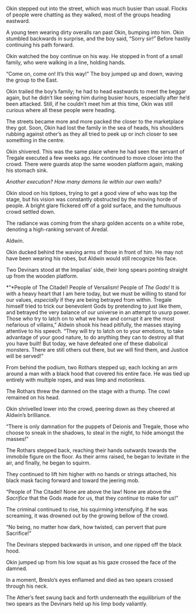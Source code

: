 Okin stepped out into the street, which was much busier than usual. Flocks of people were chatting as they walked, most of the groups heading eastward. 

A young teen wearing dirty overalls ran past Okin, bumping into him. Okin stumbled backwards in surprise, and the boy said, “Sorry sir!” Before hastily continuing his path forward.

Okin watched the boy continue on his way. He stopped in front of a small family, who were walking in a line, holding hands. 

“Come on, come on! It’s this way!” The boy jumped up and down, waving the group to the East.

Okin trailed the boy’s family; he had to head eastwards to meet the beggar again, but he didn’t like seeing him during busier hours, especially after he’d been attacked. Still, if he couldn’t meet him at this time, Okin was still curious where all these people were heading.

The streets became more and more packed the closer to the marketplace they got. Soon, Okin had lost the family in the sea of heads, his shoulders rubbing against other’s as they all tried to peek up or inch closer to see something in the centre.

Okin shivered. This was the same place where he had seen the servant of Tregale executed a few weeks ago.  He continued to move closer into the crowd. There were guards atop the same wooden platform again, making his stomach sink.

*Another execution? How many demons lie within our own walls?*

Okin stood on his tiptoes, trying to get a good view of who was top the stage, but his vision was constantly obstructed by the moving horde of people. A bright glare flickered off of a gold surface, and the tumultuous crowd settled down. 

The radiance was coming from the sharp golden accents on a white robe, denoting a high-ranking servant of Aredal.

Aldwin.

Okin ducked behind the waving arms of those in front of him. He may not have been wearing his robes, but Aldwin would still recognize his face.

Two Devinars stood at the Impalias’ side, their long spears pointing straight up from the wooden platform. 

*“*People of The Citadel! People of Versalism! People of *The Gods!* It is with a heavy heart that I am here today, but we must be willing to stand for our values, *especially* if they are being betrayed from within. Tregale himself tried to trick our benevolent Gods by pretending to just like them, and betrayed the very balance of our universe in an attempt to usurp power. Those who try to latch on to what we have and corrupt it are the most nefarious of villains,” Aldwin shook his head pitifully, the masses staying attentive to his speech. “They will try to latch on to your emotions, to take advantage of your good nature, to do anything they can to destroy all that you have built! But today, we have defeated one of these diabolical monsters. There are still others out there, but *we* will find them, and Justice will be served!”

From behind the podium, two Rothars stepped up, each locking an arm around a man with a black hood that covered his entire face. He was tied up entirely with multiple ropes, and was limp and motionless.

The Rothars threw the damned on the stage with a thump. The cowl remained on his head.

Okin shrivelled lower into the crowd, peering down as they cheered at Aldwin’s brilliance.

“There is only damnation for the puppets of Deionis and Tregale, those who choose to sneak in the shadows, to steal in the night, to hide amongst the masses!” 

The Rothars stepped back, reaching their hands outwards towards the immobile figure on the floor. As their arms raised, he began to levitate in the air, and finally, he began to squirm.

They continued to lift him higher with no hands or strings attached, his black mask facing forward and toward the jeering mob.

“People of The Citadel! None are above the law! None are above the *Sacrifice* that the Gods made for us, that they *continue* to make for us!” 

The criminal continued to rise, his squirming intensifying. If he was screaming, it was drowned out by the growing bellow of the crowd.

“No being, no matter how dark, how twisted, can pervert that pure Sacrifice!”

The Devinars stepped backwards in unison, and one ripped off the black hood.

Okin jumped up from his low squat as his gaze crossed the face of the damned.

In a moment, Breslo’s eyes enflamed and died as two spears crossed through his neck.

The Ather’s feet swung back and forth underneath the equilibrium of the two spears as the Devinars held up his limp body valiantly.


